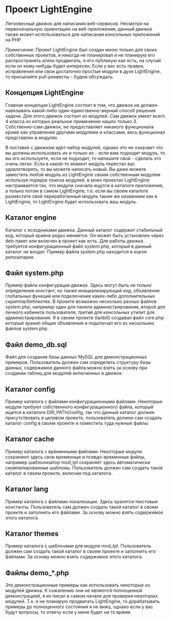 Проект LightEngine
==================

Легковесный движок для написания веб-сервисов. Несмотря на первоначальную
ориентацию на веб-приложения, данный движок также может использоваться для
написания консольных приложений на PHP.

*Примечание:* Проект LightEngine был создан мною только для своих собственных
проектов, я никогда не планировал и не планирую его распространять и/или
продвигать, я его публикую как есть, на случай если он кому-нибудь будет
интересен. Если у вас есть правки, исправления или свои достаточно простые
модули в духе LightEngine, то присылайте pull-реквесты - будем обсуждать.

## Концепция LightEngine

Главная концепция LightEngine состоит в том, что движок не должен навязывать
какой-либо один-единственно-верный способ решения задачи. Для этого движок
состоит из модулей. Сам движок имеет всего 4 класса из которых реальное
применение нашло только 3. Собственно-сам-движок, не предоставляет никакого
функционала кроме как управления другими модулями и классами, весь функционал
представлен в модулях.

В поставке с движком идет набор модулей, однако это не означает что вы должны
использовать их и только их - если вам подходит модуль, то вы его используете,
если не подходит, то напишите свой - сделать это очень легко. Если в какой-то
момент модуль перестал вас удовлетворять, то вы можете написать новый. Вы даже
можете заместить любой модуль из LightEngine своим собственным модулем используя
порядок поиска модулей, в моих проектах LightEngine настраивается так, что
модули сначала ищутся в каталоге приложения, а только потом в самом LightEngine,
т.е. если вы своем каталоге разместите свой переработанный модуль таким же
названием как в LightEngine, то LightEngine будет использовать ваш модуль.

## Каталог engine

Каталог с исходниками движка. Данный каталог содержит стабильный код, который
крайне редко меняется. Он может быть установлен через deb-пакет или включен
в проект как есть. Для работы движка требуется конфигурационный файл system.php,
который в данный каталог не входит. Пример файла system.php находится в корне
репозитария.

## Файл system.php

Пример файла конфигурации движка. Здесь могут быть не только определения
констант, но также инициализирующий код, объявление глобальных функций или
подключение каких-либо дополнительных скриптов/библиотек. В проекте возможно
несколько разных файлов system.php, например один для панели администрирования,
второй для личного кабинета пользователя, третий для консольных утилит для
администрирования. Я в своем проекте (lanbill) создавал файл core.php который
хранил общие объявления и подключал его из нескольких файлов system.php.

## Файл demo_db.sql

Файл для создания базы данных MySQL для демонстрационных примеров. Пользователь
должен сам определить структуру базы данных, содержимое данного файла можно
взять за основу при создании таблиц для модулей включенных в движок.

## Каталог config

Пример каталога с файлами конфигурационными файлами. Некоторые модули требуют
собственного конфигурационного файла, который ищется в каталоге DIR_PATH/config,
так что данный каталог должен присутствовать в целевом проекте, пользователь
должен сам создать каталог config в своем проекте и поместить туда нужные файлы.

## Каталог cache

Пример каталога с временными файлами. Некоторые модули сохраняют здесь свои
временные и псевдо-временные файлы, например шаблонизатор mod_tpl сохраняет
здесь автоматически скомпилированные шаблоны. Пользователь должен сам создать
такой каталог в своем проекте, включая под каталоги.

## Каталог lang

Пример каталога с файлами локализации. Здесь хранятся текстовые константы.
Пользователь сам должен создать такой каталог в своем проекте и заполнить
его файлами. За основу можно взять содержимое этого каталога.

## Каталог themes

Пример каталога с шаблонами для модуля mod_tpl. Пользователь должен сам создать
такой каталог в своем проекте и заполнить его файлами. За основу можно взять
содержимое этого каталога.

## Файлы demo_*.php

Это демонстрационные примеры как использовать некоторые из модулей движка.
К сожалению они не являются полноценной демонстрацией, я их писал в самом
начале для проверки некоторых модулей. Т.к. я не планирую продвигать
LightEngine, то дорабатывать примеры до полноценного состояния я не вижу,
однако если у вас будут вопросы, то отвечу если у меня будет на то время.
